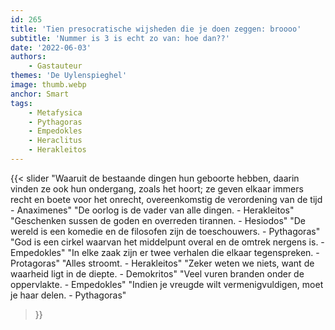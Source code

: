 ```yaml
---
id: 265
title: 'Tien presocratische wijsheden die je doen zeggen: broooo'
subtitle: 'Nummer is 3 is echt zo van: hoe dan??'
date: '2022-06-03'
authors:
    - Gastauteur
themes: 'De Uylenspieghel'
image: thumb.webp
anchor: Smart
tags:
    - Metafysica
    - Pythagoras
    - Empedokles
    - Heraclitus
    - Herakleitos
---
```


{{< slider
	"Waaruit de bestaande dingen hun geboorte hebben, daarin vinden ze ook hun ondergang, zoals het hoort; ze geven elkaar immers recht en boete voor het onrecht, overeenkomstig de verordening van de tijd - Anaximenes"
	"De oorlog is de vader van alle dingen. - Herakleitos"
	"Geschenken sussen de goden en overreden tirannen. - Hesiodos"
	"De wereld is een komedie en de filosofen zijn de toeschouwers. - Pythagoras"
	"God is een cirkel waarvan het middelpunt overal en de omtrek nergens is. - Empedokles"
	"In elke zaak zijn er twee verhalen die elkaar tegenspreken. - Protagoras"
	"Alles stroomt. - Herakleitos"
	"Zeker weten we niets, want de waarheid ligt in de diepte. - Demokritos"
	"Veel vuren branden onder de oppervlakte. - Empedokles"
	"Indien je vreugde wilt vermenigvuldigen, moet je haar delen. - Pythagoras"
>}}
